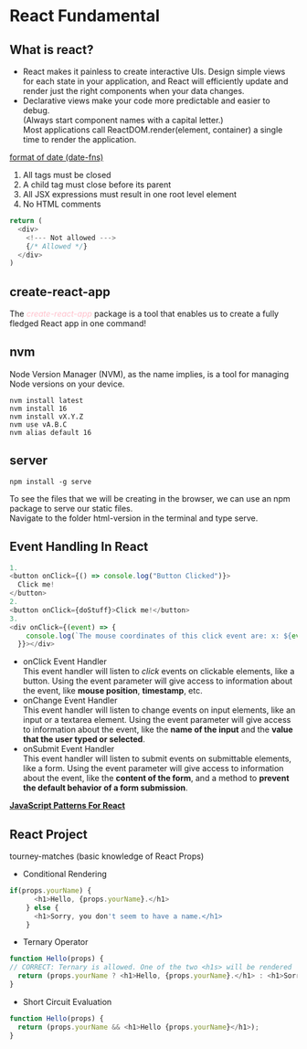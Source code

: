 # React Fundamental

## What is react?
- React makes it painless to create interactive UIs. Design simple views for each state in your application, and React will efficiently update and render just the right components when your data changes.
- Declarative views make your code more predictable and easier to debug.  
(Always start component names with a capital letter.)  
Most applications call ReactDOM.render(element, container) a single time to render the application.  

[format of date (date-fns)](https://date-fns.org/v2.30.0/docs/format)  
1. All tags must be closed
2. A child tag must close before its parent
3. All JSX expressions must result in one root level element
4. No HTML comments
```javascript
return (
  <div>
    <!--- Not allowed --->
    {/* Allowed */}
  </div>
)
```

## create-react-app
The <span style="color:pink">*create-react-app*</span> package is a tool that enables us to create a fully fledged React app in one command! 

## nvm
Node Version Manager (NVM), as the name implies, is a tool for managing Node versions on your device.  
```scripts
nvm install latest
nvm install 16
nvm install vX.Y.Z
nvm use vA.B.C
nvm alias default 16
```

## server
```
npm install -g serve
```
To see the files that we will be creating in the browser, we can use an npm package to serve our static files.  
Navigate to the folder html-version in the terminal and type serve.

## Event Handling In React
```javascript
1.
<button onClick={() => console.log("Button Clicked")}>
  Click me!
</button>
2.
<button onClick={doStuff}>Click me!</button>
3.
<div onClick={(event) => {
    console.log(`The mouse coordinates of this click event are: x: ${event.screenX} and y: ${event.screenY}`);
  }}></div>
```
- onClick Event Handler  
This event handler will listen to *click* events on clickable elements, like a button. Using the event parameter will give access to information about the event, like **mouse position**, **timestamp**, etc.  
- onChange Event Handler  
This event handler will listen to change events on input elements, like an input or a textarea element. Using the event parameter will give access to information about the event, like the **name of the input** and the **value that the user typed or selected**.  
- onSubmit Event Handler  
This event handler will listen to submit events on submittable elements, like a form. Using the event parameter will give access to information about the event, like the **content of the form**, and a method to **prevent the default behavior of a form submission**.

**[JavaScript Patterns For React](https://reacttraining.com/blog/javascript-the-react-parts)**

## React Project
tourney-matches (basic knowledge of React Props)
- Conditional Rendering
```js
if(props.yourName) {
      <h1>Hello, {props.yourName}.</h1>
    } else {
      <h1>Sorry, you don't seem to have a name.</h1>
    }
```
- Ternary Operator
```js
function Hello(props) { 
// CORRECT: Ternary is allowed. One of the two <h1s> will be rendered
  return (props.yourName ? <h1>Hello, {props.yourName}.</h1> : <h1>Sorry, you don't seem to have a name.</h1>);
}
```
- Short Circuit Evaluation
```js
function Hello(props) { 
  return (props.yourName && <h1>Hello {props.yourName}</h1>);
}
```